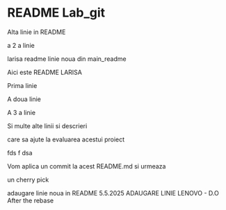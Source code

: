 # README Lab_git

Alta linie in README

a 2 a linie

larisa readme
linie noua din main_readme

Aici este README LARISA

Prima linie

A doua linie

A 3 a linie

Si multe alte linii si descrieri

care sa ajute la evaluarea acestui proiect

fds
f
dsa

Vom aplica un commit la acest README.md si urmeaza

un cherry pick

adaugare linie noua in README 5.5.2025
ADAUGARE LINIE LENOVO - D.O
After the rebase
